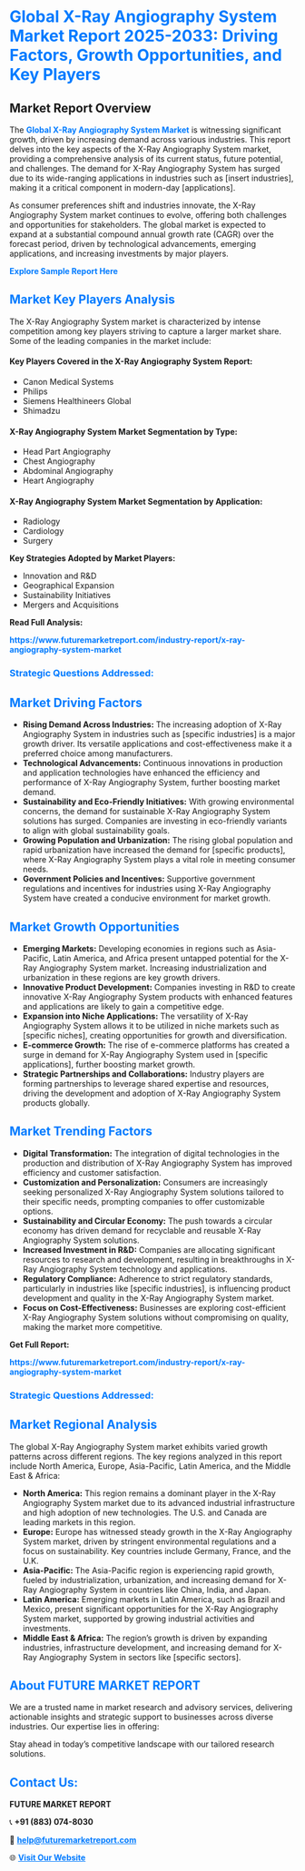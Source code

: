 <h1 style="color: #007BFF;">Global X-Ray Angiography System Market Report 2025-2033: Driving Factors, Growth Opportunities, and Key Players</h1>

<section id="overview">
<h2>Market Report Overview</h2>
<p>The <a href="https://www.futuremarketreport.com/industry-report/x-ray-angiography-system-market" style="color: #007BFF; text-decoration: none;"><strong>Global X-Ray Angiography System Market</strong></a> is witnessing significant growth, driven by increasing demand across various industries. This report delves into the key aspects of the X-Ray Angiography System market, providing a comprehensive analysis of its current status, future potential, and challenges. The demand for X-Ray Angiography System has surged due to its wide-ranging applications in industries such as [insert industries], making it a critical component in modern-day [applications].</p>
<p>As consumer preferences shift and industries innovate, the X-Ray Angiography System market continues to evolve, offering both challenges and opportunities for stakeholders. The global market is expected to expand at a substantial compound annual growth rate (CAGR) over the forecast period, driven by technological advancements, emerging applications, and increasing investments by major players.</p>
</section>

<section id="overview">
<p><a href="https://www.futuremarketreport.com/request-sample/reportId=59817" style="color: #007BFF; text-decoration: none;"><strong>Explore Sample Report Here</strong></a></p>
</section>

<section id="key-players">
<h2 style="color: #007BFF;">Market Key Players Analysis</h2>
<p>The X-Ray Angiography System market is characterized by intense competition among key players striving to capture a larger market share. Some of the leading companies in the market include:</p>
<h4>Key Players Covered in the X-Ray Angiography System Report:</h4>
<ul><li>Canon Medical Systems</li><li>Philips</li><li>Siemens Healthineers Global</li><li>Shimadzu</li></ul>
<h4>X-Ray Angiography System Market Segmentation by Type:</h4>
<ul><li>Head Part Angiography</li><li>Chest Angiography</li><li>Abdominal Angiography</li><li>Heart Angiography</li></ul>

<h4>X-Ray Angiography System Market Segmentation by Application:</h4>
<ul><li>Radiology</li><li>Cardiology</li><li>Surgery</li></ul>
<p><strong>Key Strategies Adopted by Market Players:</strong></p>
<ul>
<li>Innovation and R&D</li>
<li>Geographical Expansion</li>
<li>Sustainability Initiatives</li>
<li>Mergers and Acquisitions</li>
</ul>
</section>

<section>
<p><strong>Read Full Analysis: </strong></p><a href="https://www.futuremarketreport.com/industry-report/x-ray-angiography-system-market" style="color: #007BFF; text-decoration: none;"><strong>https://www.futuremarketreport.com/industry-report/x-ray-angiography-system-market</strong></a>
<h3 style="color: #007BFF;">Strategic Questions Addressed:</h3>
</section>

<section id="driving-factors">
<h2 style="color: #007BFF;">Market Driving Factors</h2>
<ul>
<li><strong>Rising Demand Across Industries:</strong> The increasing adoption of X-Ray Angiography System in industries such as [specific industries] is a major growth driver. Its versatile applications and cost-effectiveness make it a preferred choice among manufacturers.</li>
<li><strong>Technological Advancements:</strong> Continuous innovations in production and application technologies have enhanced the efficiency and performance of X-Ray Angiography System, further boosting market demand.</li>
<li><strong>Sustainability and Eco-Friendly Initiatives:</strong> With growing environmental concerns, the demand for sustainable X-Ray Angiography System solutions has surged. Companies are investing in eco-friendly variants to align with global sustainability goals.</li>
<li><strong>Growing Population and Urbanization:</strong> The rising global population and rapid urbanization have increased the demand for [specific products], where X-Ray Angiography System plays a vital role in meeting consumer needs.</li>
<li><strong>Government Policies and Incentives:</strong> Supportive government regulations and incentives for industries using X-Ray Angiography System have created a conducive environment for market growth.</li>
</ul>
</section>

<section id="growth-opportunities">
<h2 style="color: #007BFF;">Market Growth Opportunities</h2>
<ul>
<li><strong>Emerging Markets:</strong> Developing economies in regions such as Asia-Pacific, Latin America, and Africa present untapped potential for the X-Ray Angiography System market. Increasing industrialization and urbanization in these regions are key growth drivers.</li>
<li><strong>Innovative Product Development:</strong> Companies investing in R&D to create innovative X-Ray Angiography System products with enhanced features and applications are likely to gain a competitive edge.</li>
<li><strong>Expansion into Niche Applications:</strong> The versatility of X-Ray Angiography System allows it to be utilized in niche markets such as [specific niches], creating opportunities for growth and diversification.</li>
<li><strong>E-commerce Growth:</strong> The rise of e-commerce platforms has created a surge in demand for X-Ray Angiography System used in [specific applications], further boosting market growth.</li>
<li><strong>Strategic Partnerships and Collaborations:</strong> Industry players are forming partnerships to leverage shared expertise and resources, driving the development and adoption of X-Ray Angiography System products globally.</li>
</ul>
</section>

<section id="trending-factors">
<h2 style="color: #007BFF;">Market Trending Factors</h2>
<ul>
<li><strong>Digital Transformation:</strong> The integration of digital technologies in the production and distribution of X-Ray Angiography System has improved efficiency and customer satisfaction.</li>
<li><strong>Customization and Personalization:</strong> Consumers are increasingly seeking personalized X-Ray Angiography System solutions tailored to their specific needs, prompting companies to offer customizable options.</li>
<li><strong>Sustainability and Circular Economy:</strong> The push towards a circular economy has driven demand for recyclable and reusable X-Ray Angiography System solutions.</li>
<li><strong>Increased Investment in R&D:</strong> Companies are allocating significant resources to research and development, resulting in breakthroughs in X-Ray Angiography System technology and applications.</li>
<li><strong>Regulatory Compliance:</strong> Adherence to strict regulatory standards, particularly in industries like [specific industries], is influencing product development and quality in the X-Ray Angiography System market.</li>
<li><strong>Focus on Cost-Effectiveness:</strong> Businesses are exploring cost-efficient X-Ray Angiography System solutions without compromising on quality, making the market more competitive.</li>
</ul>
</section>

<section>
<p><strong>Get Full Report: </strong></p><a href="https://www.futuremarketreport.com/industry-report/x-ray-angiography-system-market" style="color: #007BFF; text-decoration: none;"><strong>https://www.futuremarketreport.com/industry-report/x-ray-angiography-system-market</strong></a>
<h3 style="color: #007BFF;">Strategic Questions Addressed:</h3>
</section>


<section id="regional-analysis">
<h2 style="color: #007BFF;">Market Regional Analysis</h2>
<p>The global X-Ray Angiography System market exhibits varied growth patterns across different regions. The key regions analyzed in this report include North America, Europe, Asia-Pacific, Latin America, and the Middle East & Africa:</p>
<ul>
<li><strong>North America:</strong> This region remains a dominant player in the X-Ray Angiography System market due to its advanced industrial infrastructure and high adoption of new technologies. The U.S. and Canada are leading markets in this region.</li>
<li><strong>Europe:</strong> Europe has witnessed steady growth in the X-Ray Angiography System market, driven by stringent environmental regulations and a focus on sustainability. Key countries include Germany, France, and the U.K.</li>
<li><strong>Asia-Pacific:</strong> The Asia-Pacific region is experiencing rapid growth, fueled by industrialization, urbanization, and increasing demand for X-Ray Angiography System in countries like China, India, and Japan.</li>
<li><strong>Latin America:</strong> Emerging markets in Latin America, such as Brazil and Mexico, present significant opportunities for the X-Ray Angiography System market, supported by growing industrial activities and investments.</li>
<li><strong>Middle East & Africa:</strong> The region’s growth is driven by expanding industries, infrastructure development, and increasing demand for X-Ray Angiography System in sectors like [specific sectors].</li>
</ul>
</section>

<footer>
<h2 style="color: #007BFF;">About FUTURE MARKET REPORT</h2>
<p>We are a trusted name in market research and advisory services, delivering actionable insights and strategic support to businesses across diverse industries. Our expertise lies in offering:</p>

<p>Stay ahead in today’s competitive landscape with our tailored research solutions.</p>

<h2 style="color: #007BFF;">Contact Us:</h2>
<p><strong>FUTURE MARKET REPORT</strong></p>
<p>📞 <strong>+91 (883) 074-8030</strong></p>
<p>📧 <strong><a href="mailto:help@futuremarketreport.com" style="color: #007BFF;">help@futuremarketreport.com</a></strong></p>
<p>🌐 <strong><a href="https://www.futuremarketreport.com/" style="color: #007BFF;">Visit Our Website</a></strong></p>
</footer>